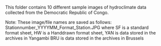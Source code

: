 This folder contains 10 different sample images of hydroclimate data collected from the Democratic Republic of Congo. 

Note: These image/file names are saved as follows:
Stationnumber_YYYYMM_Format_Station.JPG 
where   SF is a standard format sheet, 
        HW is a Handdrawn format sheet,
        YAN is data stored in the archives in Yangambi
        BRU is data stored in the archives in Brussels
